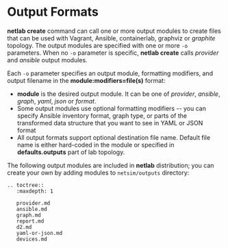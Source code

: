 # Output Formats

**netlab create** command can call one or more output modules to create files that can be used with Vagrant, Ansible, containerlab, graphviz or *graphite* topology. The output modules are specified with one or more `-o` parameters. When no `-o` parameter is specific, **netlab create** calls *provider* and *ansible* output modules.

Each `-o` parameter specifies an output module, formatting modifiers, and output filename in the **module:modifiers=file(s)** format:

* **module** is the desired output module. It can be one of *provider*, *ansible*, *graph*, *yaml*, *json* or *format*.
* Some output modules use optional formatting modifiers -- you can specify Ansible inventory format, graph type, or parts of the transformed data structure that you want to see in YAML or JSON format
* All output formats support optional destination file name. Default file name is either hard-coded in the module or specified in **defaults.outputs** part of lab topology.

The following output modules are included in **netlab** distribution; you can create your own by adding modules to `netsim/outputs` directory:

```eval_rst
.. toctree::
   :maxdepth: 1

   provider.md
   ansible.md
   graph.md
   report.md
   d2.md
   yaml-or-json.md
   devices.md
```
